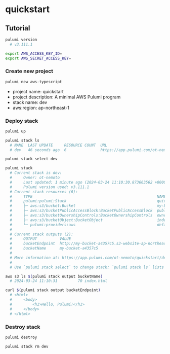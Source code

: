# quickstart

## Tutorial

```sh
pulumi version
  # v3.111.1
```

```sh
export AWS_ACCESS_KEY_ID=
export AWS_SECRET_ACCESS_KEY=
```

### Create new project

```sh
pulumi new aws-typescript
```

-   project name: quickstart
-   project description: A minimal AWS Pulumi program
-   stack name: dev
-   aws:region: ap-northeast-1

### Deploy stack

```sh
pulumi up
```

```sh
pulumi stack ls
  # NAME  LAST UPDATE     RESOURCE COUNT  URL
  # dev   46 seconds ago  6               https://app.pulumi.com/ot-nemoto/quickstart/dev
```

```sh
pulumi stack select dev
```

```sh
pulumi stack
  # Current stack is dev:
  #     Owner: ot-nemoto
  #     Last updated: 1 minute ago (2024-03-24 11:10:30.873663562 +0000 UTC)
  #     Pulumi version used: v3.111.1
  # Current stack resources (6):
  #     TYPE                                                       NAME
  #     pulumi:pulumi:Stack                                        quickstart-dev
  #     ├─ aws:s3/bucket:Bucket                                    my-bucket
  #     ├─ aws:s3/bucketPublicAccessBlock:BucketPublicAccessBlock  public-access-block
  #     ├─ aws:s3/bucketOwnershipControls:BucketOwnershipControls  ownership-controls
  #     ├─ aws:s3/bucketObject:BucketObject                        index.html
  #     └─ pulumi:providers:aws                                    default_6_27_0
  #
  # Current stack outputs (2):
  #     OUTPUT          VALUE
  #     bucketEndpoint  http://my-bucket-a4357c5.s3-website-ap-northeast-1.amazonaws.com
  #     bucketName      my-bucket-a4357c5
  #
  # More information at: https://app.pulumi.com/ot-nemoto/quickstart/dev
  #
  # Use `pulumi stack select` to change stack; `pulumi stack ls` lists known ones
```

```sh
aws s3 ls $(pulumi stack output bucketName)
  # 2024-03-24 11:10:31         70 index.html
```

```sh
curl $(pulumi stack output bucketEndpoint)
  # <html>
  #     <body>
  #         <h1>Hello, Pulumi!</h1>
  #     </body>
  # </html>
```

### Destroy stack

```sh
pulumi destroy
```

```sh
pulumi stack rm dev
```

